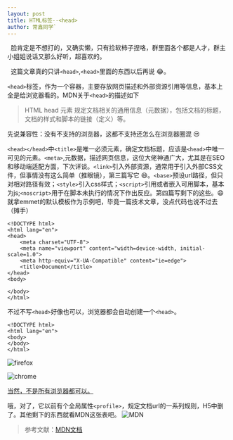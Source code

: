 ```yaml
---
layout: post
title: HTML标签--<head>
author: 常鑫同学`
---
```


&nbsp;&nbsp;脸肯定是不想打的，又确实懒，只有捡软柿子捏咯，群里面各个都是人才，群主小姐姐说话又那么好听，超喜欢的。

&nbsp;&nbsp;这篇文章真的只讲`<head>`,`<head>`里面的东西以后再说 :joy:。

`<head>`标签，作为一个容器，主要存放网页描述和外部资源引用等信息，基本上全是给浏览器看的。MDN关于`<head>`的描述如下
>HTML head 元素 规定文档相关的通用信息（元数据），包括文档的标题，文档的样式和脚本的链接（定义）等。

先说兼容性：没有不支持的浏览器，这都不支持还怎么在浏览器圈混 :unamused:

`<head></head>`中`<title>`是唯一必须元素，确定文档标题，应该是`<head>`中唯一可见的元素。`<meta>`,元数据，描述网页信息，这位大佬神通广大，尤其是在SEO和移动端适配方面，下次详谈。`<link>`引入外部资源，通常用于引入外部CSS文件，但事情没有这么简单（推眼镜），第三篇写它 :smile:。`<base>`预设url路径，但只对相对路径有效；`<style>`引入css样式；`<script>`引用或者嵌入可用脚本，基本为js;`<noscript>`用于在脚本未执行的情况下作出反应。第四篇写剩下的这些。:smile:
就拿emmet的默认模板作为示例吧，毕竟一篇技术文章，没点代码也说不过去（摊手）
```
<!DOCTYPE html>
<html lang="en">
<head>
    <meta charset="UTF-8">
    <meta name="viewport" content="width=device-width, initial-scale=1.0">
    <meta http-equiv="X-UA-Compatible" content="ie=edge">
    <title>Document</title>
</head>
<body>
    
</body>
</html>
```

不过不写`<head>`好像也可以，浏览器都会自动创建一个`<head>`。
```
<!DOCTYPE html>
<html lang="en">
<body> 
</body>
</html>

```

![firefox](https://github.com/Gavinchang1/gavinchang1.github.io/blob/master/images/firefox.PNG 'firefox')


![chrome](https://github.com/Gavinchang1/gavinchang1.github.io/blob/master/images/chrome.PNG  'chrome')


<a href="http://www.stevesouders.com/blog/2010/05/12/autohead-my-first-browserscope-user-test/">当然，不是所有浏览器都可以。</a>

哦，对了，它以前有个全局属性`<profile>`，规定文档url的一系列规则，H5中删了。其他剩下的东西就看MDN这张表吧。
![MDN](https://github.com/Gavinchang1/gavinchang1.github.io/blob/master/images/MDN.PNG)

>参考文献：<a href="https://developer.mozilla.org/zh-CN/docs/Web/HTML/Element/head">MDN文档
